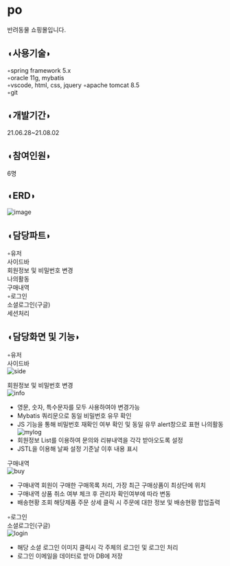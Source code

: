 # po

반려동물 쇼핑몰입니다.    

## ◖사용기술◗   
   
◦spring framework 5.x   
◦oracle 11g, mybatis   
◦vscode, html, css, jquery
◦apache tomcat 8.5   
◦git   

## ◖개발기간◗   
21.06.28~21.08.02

## ◖참여인원◗   
6명

## ◖ERD◗ 
![image](https://user-images.githubusercontent.com/80302803/129681916-96d11bb0-955c-46bb-8f1a-49886719e07b.png)

## ◖담당파트◗   
◦유저   
 사이드바   
 회원정보 및 비밀번호 변경   
 나의활동   
 구매내역   
◦로그인   
 소셜로그인(구글)   
 세션처리
 
## ◖담당화면 및 기능◗   
◦유저   
 사이드바   
 ![side](https://user-images.githubusercontent.com/80302803/129681127-de7df152-af79-438e-9e26-dcd3fbfedb37.png)

 회원정보 및 비밀번호 변경   
 ![info](https://user-images.githubusercontent.com/80302803/129681252-7b7697b4-21cc-4c5f-ab58-576234bd5679.png)
* 영문, 숫자, 특수문자를 모두 사용하여야 변경가능
* Mybatis 쿼리문으로 동일 비밀번호 유무 확인
* JS 기능을 통해 비밀번호 재확인 여부 확인 및 동일 유무 alert창으로 표현 
 나의활동   
![mylog](https://user-images.githubusercontent.com/80302803/129999023-b677f414-69e2-4a71-9613-79784f500017.png)
* 회원정보 List를 이용하여 문의와 리뷰내역을 각각 받아오도록 설정
* JSTL을 이용해 날짜 설정 기준날 이후 내용 표시

 구매내역   
 ![buy](https://user-images.githubusercontent.com/80302803/129681294-a2c30559-9a92-4df3-a3f4-254a5e6e7fed.png)
* 구매내역 회원이 구매한 구매목록 처리, 가장 최근 구매상품이 최상단에 위치
* 구매내역 상품 취소 여부 체크 후 관리자 확인여부에 따라 변동
* 배송현황 조회 해당제품 주문 상세 클릭 시 주문에 대한 정보 및 배송현황 팝업출력   

◦로그인   
 소셜로그인(구글)   
![login](https://user-images.githubusercontent.com/80302803/129681372-a231f0da-aad9-4d59-97f1-984dcdd560b1.png)

* 해당 소셜 로그인 이미지 클릭시 각 주체의 로그인 및 로그인 처리
* 로그인 이메일을 데이터로 받아 DB에 저장
